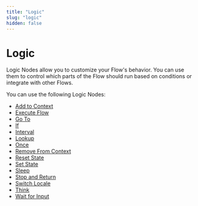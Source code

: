 ```yaml
---
title: "Logic" 
slug: "logic" 
hidden: false 
---
```


# Logic

Logic Nodes allow you to customize your Flow's behavior. You can use them to control which parts of the Flow should run based on conditions or integrate with other Flows.

You can use the following Logic Nodes:

- [Add to Context](add-to-context.md)
- [Execute Flow](execute-flow.md)
- [Go To](go-to.md)
- [If](if.md)
- [Interval](interval.md)
- [Lookup](lookup.md)
- [Once](once.md)
- [Remove From Context](remove-from-context.md)
- [Reset State](reset-state.md)
- [Set State](set-state.md)
- [Sleep](sleep.md)
- [Stop and Return](stop-and-return.md)
- [Switch Locale](switch-locale.md)
- [Think](think.md)
- [Wait for Input](wait-for-input.md)

